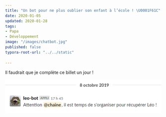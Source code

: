 ```yaml
---
title: "Un bot pour ne plus oublier son enfant à l’école ! \U0001F61C"
date: 2020-01-05
updated: 2020-01-28
tags:
- Papa
- Développement
image: "/images/chatbot.jpg"
published: false
typora-root-url: "../../static"

---
```

Il faudrait que je complète ce billet un jour !

![](/images/leo-bot-demo.png)